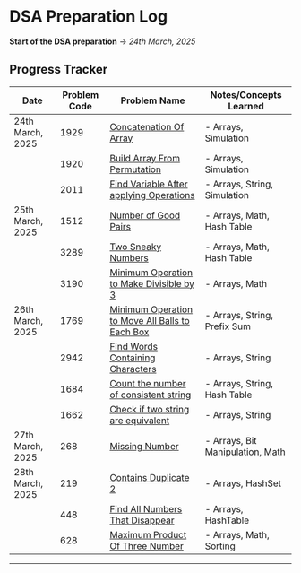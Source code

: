 # DSA Preparation Log

**Start of the DSA preparation** → *24th March, 2025*

## Progress Tracker

| Date             | Problem Code | Problem Name                                                                             | Notes/Concepts Learned           |
|------------------|--------------|------------------------------------------------------------------------------------------|----------------------------------|
| 24th March, 2025 | 1929         | [Concatenation Of Array](ConcatenationOfArray_1929.java)                                 | - Arrays, Simulation             |
|                  | 1920         | [Build Array From Permutation](BuildArrayFromPermutaion_1920.java)                       | - Arrays, Simulation             |
|                  | 2011         | [Find Variable After applying Operations](ValueOfVariableAfterOperations_2011.java)      | - Arrays, String, Simulation     |
| 25th March, 2025 | 1512         | [Number of Good Pairs](NumberOfGoodPairs_1512.java)                                      | - Arrays, Math, Hash Table       |
|                  | 3289         | [Two Sneaky Numbers](TwoSneakyNumbers_3289.java)                                         | - Arrays, Math, Hash Table       |
|                  | 3190         | [Minimum Operation to Make Divisible by 3](MinimumOperationToMakeDivisibleBy3_3190.java) | - Arrays, Math                   |
| 26th March, 2025 | 1769         | [Minimum Operation to Move All Balls to Each Box](MinimumNumberOfOpertaions_1769.java)   | - Arrays, String, Prefix Sum     |
|                  | 2942         | [Find Words Containing Characters](FindWordsContainingCharacter_2942.java)               | - Arrays, String                 |
|                  | 1684         | [Count the number of consistent string](CountTheNumberOfConsistentString_1684.java)      | - Arrays, String, Hash Table     |
|                  | 1662         | [Check if two string are equivalent](CheckIfTwoStringArraysAreEquivalent_1662.java)      | - Arrays, String                 |
| 27th March, 2025 | 268          | [Missing Number](MissingNumber_268.java)                                                 | - Arrays, Bit Manipulation, Math |
| 28th March, 2025 | 219          | [Contains Duplicate 2](ContainsDuplicate2_219.java)                                      | - Arrays, HashSet                |
|                  | 448          | [Find All Numbers That Disappear](FindAllNumbersThatDisappear_448.java)                  | - Arrays, HashTable              |
|                  | 628          | [Maximum Product Of Three Number](MaximumProductOfThreeNumber_628.java)                  | - Arrays, Math, Sorting          |
---